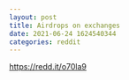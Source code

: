 ```yaml
--- 
layout: post 
title: Airdrops on exchanges 
date: 2021-06-24 1624540344 
categories: reddit 
--- 
```

https://redd.it/o70la9
